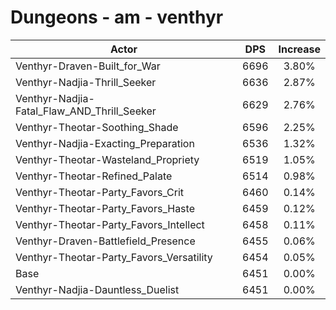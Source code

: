 # Dungeons - am - venthyr
| Actor | DPS | Increase |
|---|:---:|:---:|
|Venthyr-Draven-Built_for_War|6696|3.80%|
|Venthyr-Nadjia-Thrill_Seeker|6636|2.87%|
|Venthyr-Nadjia-Fatal_Flaw_AND_Thrill_Seeker|6629|2.76%|
|Venthyr-Theotar-Soothing_Shade|6596|2.25%|
|Venthyr-Nadjia-Exacting_Preparation|6536|1.32%|
|Venthyr-Theotar-Wasteland_Propriety|6519|1.05%|
|Venthyr-Theotar-Refined_Palate|6514|0.98%|
|Venthyr-Theotar-Party_Favors_Crit|6460|0.14%|
|Venthyr-Theotar-Party_Favors_Haste|6459|0.12%|
|Venthyr-Theotar-Party_Favors_Intellect|6458|0.11%|
|Venthyr-Draven-Battlefield_Presence|6455|0.06%|
|Venthyr-Theotar-Party_Favors_Versatility|6454|0.05%|
|Base|6451|0.00%|
|Venthyr-Nadjia-Dauntless_Duelist|6451|0.00%|
